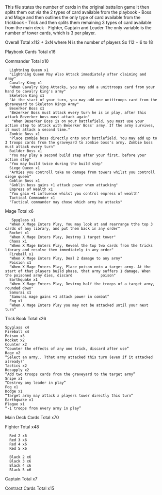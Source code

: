 This file states the number of cards in the original battalion game
It then splits them out via the 2 types of card available from the playbook - Boss and Mage
and then outlines the only type of card available from the trickbook - Trick
and then splits them remaining 3 types of card available from the main deck - Fighter, Captain and Leader
The only variable is the number of tower cards, which is 3 per player.

Overall
  Total x112 + 3xN where N is the number of players
  So 112 + 6 to 18

Playbook Cards
  Total x16

  Commander
    Total x10

      Lightning Queen x1
      "Lightning Queen May Also Attack immediately after claiming and Army" 
      Cavalry King x1
      "When Cavalry King Attacks, you may add a unittroops card from your hand to cavalry king's army"
      Skeleton King x1
      "At the start of your turn, you may add one unittroops card from the gbraveyard to Skeleton Kings Army"
      Beserker Boss x1
      "Bezerker Boss must attack every turn he is in play, after this attack Bezerker boss must attack again"
       "When Beserker Boss is on your battlefield, you must use your action step to attack with Beserker Boss' army. If the army survives, it must attack a second time."
      Zombie Boss x1
      "Place zombie boss directly onto your battlefield. You may add up to 3 troops cards from the graveyard to zombie boss's army. Zombie boss must attack every turn"
      Builder Boss x1
      "You may play a second build step after your first, before your action step"
      "You may build twice during the build step"
      Siege Queen x1
      "Armies you controll take no damage from towers whilst you controll siege queen"
      Goblin Boss x1
      "Goblin boss gains +1 attack power when attacking"
      Empress of Wealth x1
      "You gain +1 influence whilst you control empress of wealth"
      Tactical Commander x1
      "Tactical commander may chose which army he attacks"


  Mage
    Total x6

       Spyglass x1
      "When X Mage Enters Play, You may look at and rearrange tthe top 3 cards of any library, and put them back in any order"
      Rocket x1
      "When X Mage Enters Play, Destroy 1 target tower"
      Chaos x1
      "When X Mage Enters Play, Reveal the top two cards from the tricks library and resolve them immediately in any order"
      Fireball x1
      "When X Mage Enters Play, Deal 2 damage to any army"
      Poision x1
      "When X Mage Enters Play, Place poison onto a target army. At the start of that players build phase, that army suffers 1 damage. When the poisoned army dies, discard             poison"
      Earthquake x1
      "When X Mage Enters Play, Destroy half the troops of a target army, rounded down"
      Samurai x1
      "Samurai mage gains +1 attack power in combat”
      Fog x1
      “When X Mage Enters Play you may not be attacked until your next turn”


Trick Book
  Total x26

    Spyglass x4
    Fireball x4
    Poison x3
    Rocket x2
    Counter x2
    “Counter the effects of any one trick, discard after use”
    Rage x2
    “Select an army., Tthat army attacked this turn (even if it attacked already)”
    Tactics x2
    Resupply x2
    “Add two troops cards from the graveyard to the target army”
    Snipe x1
    “Destroy any leader in play”
    Fog x1
    Dodge x1
    “Target army may attack a players tower directly this turn”
    Earthquake x1
    Plague x1
    “-1 troops from every army in play”



Main Deck Cards
  Total x70

  Fighter
    Total x48

      Red 2 x6
      Red 3 x6
      Red 4 x6
      Red 5 x6

      Black 2 x6
      Black 3 x6
      Black 4 x6
      Black 5 x6

  Captain
    Total x7

  Contract Cards
    Total x15
